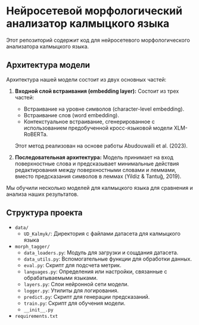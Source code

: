 # Нейросетевой морфологический анализатор калмыцкого языка

Этот репозиторий содержит код для нейросетевого морфологического анализатора калмыцкого языка.

## Архитектура модели

Архитектура нашей модели состоит из двух основных частей:

1.  **Входной слой встраивания (embedding layer):** Состоит из трех частей:
    *   Встраивание на уровне символов (character-level embedding).
    *   Встраивание слов (word embedding).
    *   Контекстуальное встраивание, сгенерированное с использованием предобученной кросс-языковой модели XLM-RoBERTa.

    Этот метод реализован на основе работы Abudouwaili et al. (2023).

2.  **Последовательная архитектура:** Модель принимает на вход поверхностные слова и предсказывает минимальные действия редактирования между поверхностными словами и леммами, вместо предсказания символов в леммах (Yildiz & Tantuğ, 2019).

Мы обучили несколько моделей для калмыцкого языка для сравнения и анализа наших результатов.

## Структура проекта

*   `data/`
    *   `UD_Kalmyk/`: Директория с файлами датасета для калмыцкого языка 
*   `morph_tagger/`
    *   `data_loaders.py`: Модуль для загрузки и сощдания датасета.
    *   `data_utils.py`: Вспомогательные функции для обработки данных.
    *   `eval.py`: Скрипт для подсчета метрик.
    *   `languages.py`: Определения или настройки, связанные с обрабатываемыми языками.
    *   `layers.py`: Слои нейронной сети модели.
    *   `logger.py`: Утилиты для логирования.
    *   `predict.py`: Скрипт для генерации предсказаний.
    *   `train.py`: Скрипт для обучения модели.
    *   `__init__.py`
*   `requirements.txt`
